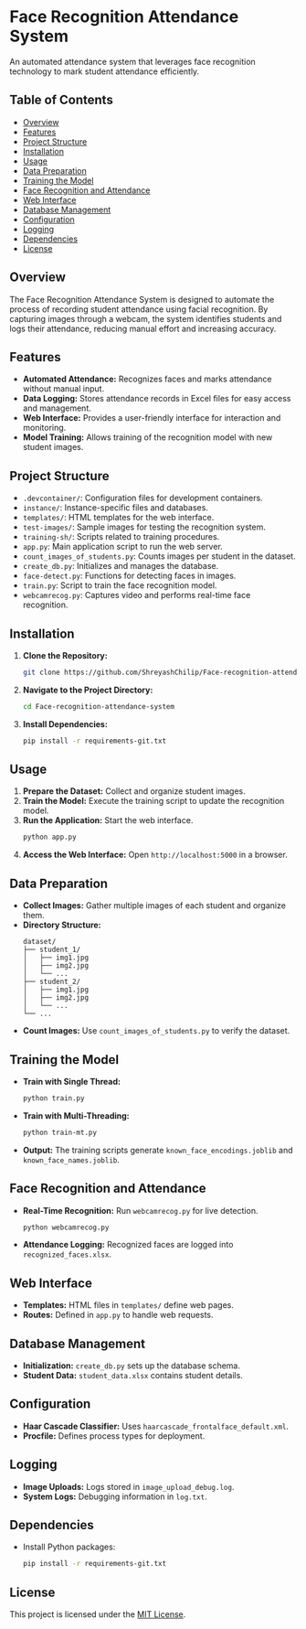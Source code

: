 # Face Recognition Attendance System

An automated attendance system that leverages face recognition technology to mark student attendance efficiently.

## Table of Contents

- [Overview](#overview)
- [Features](#features)
- [Project Structure](#project-structure)
- [Installation](#installation)
- [Usage](#usage)
- [Data Preparation](#data-preparation)
- [Training the Model](#training-the-model)
- [Face Recognition and Attendance](#face-recognition-and-attendance)
- [Web Interface](#web-interface)
- [Database Management](#database-management)
- [Configuration](#configuration)
- [Logging](#logging)
- [Dependencies](#dependencies)
- [License](#license)

## Overview

The Face Recognition Attendance System is designed to automate the process of recording student attendance using facial recognition. By capturing images through a webcam, the system identifies students and logs their attendance, reducing manual effort and increasing accuracy.

## Features

- **Automated Attendance:** Recognizes faces and marks attendance without manual input.
- **Data Logging:** Stores attendance records in Excel files for easy access and management.
- **Web Interface:** Provides a user-friendly interface for interaction and monitoring.
- **Model Training:** Allows training of the recognition model with new student images.

## Project Structure

- `.devcontainer/`: Configuration files for development containers.
- `instance/`: Instance-specific files and databases.
- `templates/`: HTML templates for the web interface.
- `test-images/`: Sample images for testing the recognition system.
- `training-sh/`: Scripts related to training procedures.
- `app.py`: Main application script to run the web server.
- `count_images_of_students.py`: Counts images per student in the dataset.
- `create_db.py`: Initializes and manages the database.
- `face-detect.py`: Functions for detecting faces in images.
- `train.py`: Script to train the face recognition model.
- `webcamrecog.py`: Captures video and performs real-time face recognition.

## Installation

1. **Clone the Repository:**
   ```bash
   git clone https://github.com/ShreyashChilip/Face-recognition-attendance-system.git
   ```
2. **Navigate to the Project Directory:**
   ```bash
   cd Face-recognition-attendance-system
   ```
3. **Install Dependencies:**
   ```bash
   pip install -r requirements-git.txt
   ```

## Usage

1. **Prepare the Dataset:** Collect and organize student images.
2. **Train the Model:** Execute the training script to update the recognition model.
3. **Run the Application:** Start the web interface.
   ```bash
   python app.py
   ```
4. **Access the Web Interface:** Open `http://localhost:5000` in a browser.

## Data Preparation

- **Collect Images:** Gather multiple images of each student and organize them.
- **Directory Structure:**
  ```
  dataset/
  ├── student_1/
  │   ├── img1.jpg
  │   ├── img2.jpg
  │   └── ...
  ├── student_2/
  │   ├── img1.jpg
  │   ├── img2.jpg
  │   └── ...
  └── ...
  ```
- **Count Images:** Use `count_images_of_students.py` to verify the dataset.

## Training the Model

- **Train with Single Thread:**
  ```bash
  python train.py
  ```
- **Train with Multi-Threading:**
  ```bash
  python train-mt.py
  ```
- **Output:** The training scripts generate `known_face_encodings.joblib` and `known_face_names.joblib`.

## Face Recognition and Attendance

- **Real-Time Recognition:** Run `webcamrecog.py` for live detection.
  ```bash
  python webcamrecog.py
  ```
- **Attendance Logging:** Recognized faces are logged into `recognized_faces.xlsx`.

## Web Interface

- **Templates:** HTML files in `templates/` define web pages.
- **Routes:** Defined in `app.py` to handle web requests.

## Database Management

- **Initialization:** `create_db.py` sets up the database schema.
- **Student Data:** `student_data.xlsx` contains student details.

## Configuration

- **Haar Cascade Classifier:** Uses `haarcascade_frontalface_default.xml`.
- **Procfile:** Defines process types for deployment.

## Logging

- **Image Uploads:** Logs stored in `image_upload_debug.log`.
- **System Logs:** Debugging information in `log.txt`.

## Dependencies

- Install Python packages:
  ```bash
  pip install -r requirements-git.txt
  ```

## License

This project is licensed under the [MIT License](LICENSE).
